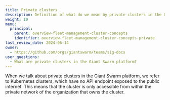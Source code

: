 ```yaml
---
title: Private clusters
description: Definition of what do we mean by private clusters in the Giant Swarm platform.
weight: 10
menu:
  principal:
    parent: overview-fleet-management-cluster-concepts
    identifier: overview-fleet-management-cluster-concepts-private
last_review_date: 2024-06-14
owner:
  - https://github.com/orgs/giantswarm/teams/sig-docs
user_questions:
  - What are private clusters in the Giant Swarm platform?
---
```


When we talk about private clusters in the Giant Swarm platform, we refer to Kubernetes clusters, which have no API endpoint exposed to the public internet. This means that the cluster is only accessible from within the private network of the organization that owns the cluster.
